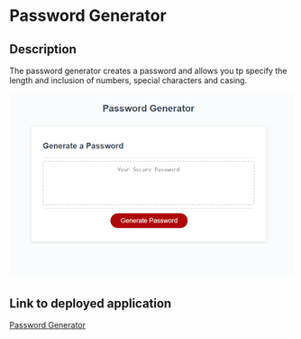 # Password Generator

## Description

The password generator creates a password and allows you tp specify the length and inclusion of numbers, special characters and casing. 

![picture of web page](https://github.com/xavionstar/password-gen/blob/main/assets/password-generator-screenshot.png?raw=true)

## Link to deployed application

[Password Generator](https://htmlpreview.github.io/?https://github.com/xavionstar/password-gen/blob/main/index.html)